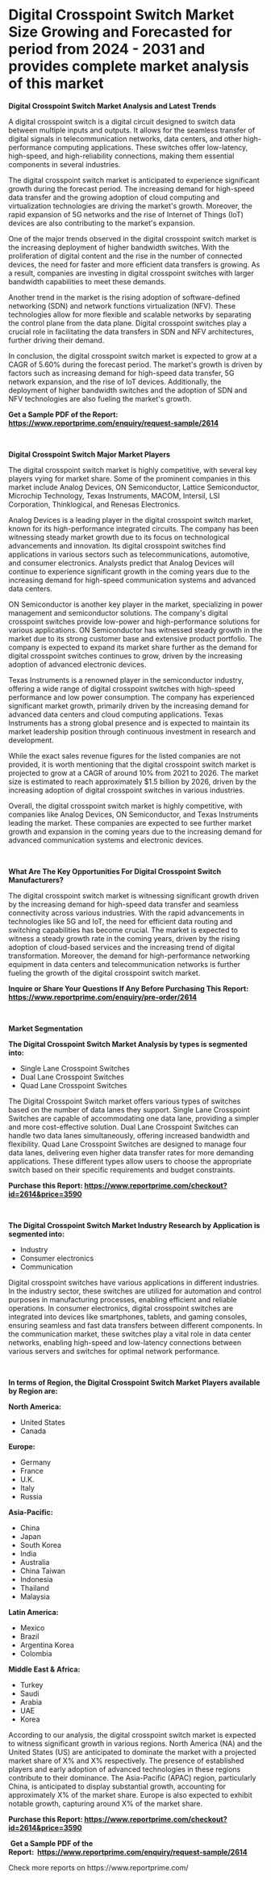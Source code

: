<p><h1>Digital Crosspoint Switch Market Size Growing and Forecasted for period from 2024 - 2031 and provides complete market analysis of this market</h1></p><p><strong>Digital Crosspoint Switch Market Analysis and Latest Trends</strong></p>
<p><p>A digital crosspoint switch is a digital circuit designed to switch data between multiple inputs and outputs. It allows for the seamless transfer of digital signals in telecommunication networks, data centers, and other high-performance computing applications. These switches offer low-latency, high-speed, and high-reliability connections, making them essential components in several industries.</p><p>The digital crosspoint switch market is anticipated to experience significant growth during the forecast period. The increasing demand for high-speed data transfer and the growing adoption of cloud computing and virtualization technologies are driving the market's growth. Moreover, the rapid expansion of 5G networks and the rise of Internet of Things (IoT) devices are also contributing to the market's expansion.</p><p>One of the major trends observed in the digital crosspoint switch market is the increasing deployment of higher bandwidth switches. With the proliferation of digital content and the rise in the number of connected devices, the need for faster and more efficient data transfers is growing. As a result, companies are investing in digital crosspoint switches with larger bandwidth capabilities to meet these demands.</p><p>Another trend in the market is the rising adoption of software-defined networking (SDN) and network functions virtualization (NFV). These technologies allow for more flexible and scalable networks by separating the control plane from the data plane. Digital crosspoint switches play a crucial role in facilitating the data transfers in SDN and NFV architectures, further driving their demand.</p><p>In conclusion, the digital crosspoint switch market is expected to grow at a CAGR of 5.60% during the forecast period. The market's growth is driven by factors such as increasing demand for high-speed data transfer, 5G network expansion, and the rise of IoT devices. Additionally, the deployment of higher bandwidth switches and the adoption of SDN and NFV technologies are also fueling the market's growth.</p></p>
<p><strong>Get a Sample PDF of the Report:&nbsp; <a href="https://www.reportprime.com/enquiry/request-sample/2614">https://www.reportprime.com/enquiry/request-sample/2614</a></strong></p>
<p>&nbsp;</p>
<p><strong>Digital Crosspoint Switch Major Market Players</strong></p>
<p><p>The digital crosspoint switch market is highly competitive, with several key players vying for market share. Some of the prominent companies in this market include Analog Devices, ON Semiconductor, Lattice Semiconductor, Microchip Technology, Texas Instruments, MACOM, Intersil, LSI Corporation, Thinklogical, and Renesas Electronics.</p><p>Analog Devices is a leading player in the digital crosspoint switch market, known for its high-performance integrated circuits. The company has been witnessing steady market growth due to its focus on technological advancements and innovation. Its digital crosspoint switches find applications in various sectors such as telecommunications, automotive, and consumer electronics. Analysts predict that Analog Devices will continue to experience significant growth in the coming years due to the increasing demand for high-speed communication systems and advanced data centers.</p><p>ON Semiconductor is another key player in the market, specializing in power management and semiconductor solutions. The company's digital crosspoint switches provide low-power and high-performance solutions for various applications. ON Semiconductor has witnessed steady growth in the market due to its strong customer base and extensive product portfolio. The company is expected to expand its market share further as the demand for digital crosspoint switches continues to grow, driven by the increasing adoption of advanced electronic devices.</p><p>Texas Instruments is a renowned player in the semiconductor industry, offering a wide range of digital crosspoint switches with high-speed performance and low power consumption. The company has experienced significant market growth, primarily driven by the increasing demand for advanced data centers and cloud computing applications. Texas Instruments has a strong global presence and is expected to maintain its market leadership position through continuous investment in research and development.</p><p>While the exact sales revenue figures for the listed companies are not provided, it is worth mentioning that the digital crosspoint switch market is projected to grow at a CAGR of around 10% from 2021 to 2026. The market size is estimated to reach approximately $1.5 billion by 2026, driven by the increasing adoption of digital crosspoint switches in various industries.</p><p>Overall, the digital crosspoint switch market is highly competitive, with companies like Analog Devices, ON Semiconductor, and Texas Instruments leading the market. These companies are expected to see further market growth and expansion in the coming years due to the increasing demand for advanced communication systems and electronic devices.</p></p>
<p>&nbsp;</p>
<p><strong>What Are The Key Opportunities For Digital Crosspoint Switch Manufacturers?</strong></p>
<p><p>The digital crosspoint switch market is witnessing significant growth driven by the increasing demand for high-speed data transfer and seamless connectivity across various industries. With the rapid advancements in technologies like 5G and IoT, the need for efficient data routing and switching capabilities has become crucial. The market is expected to witness a steady growth rate in the coming years, driven by the rising adoption of cloud-based services and the increasing trend of digital transformation. Moreover, the demand for high-performance networking equipment in data centers and telecommunication networks is further fueling the growth of the digital crosspoint switch market.</p></p>
<p><strong>Inquire or Share Your Questions If Any Before Purchasing This Report: <a href="https://www.reportprime.com/enquiry/pre-order/2614">https://www.reportprime.com/enquiry/pre-order/2614</a></strong></p>
<p>&nbsp;</p>
<p><strong>Market Segmentation</strong></p>
<p><strong>The Digital Crosspoint Switch Market Analysis by types is segmented into:</strong></p>
<p><ul><li>Single Lane Crosspoint Switches</li><li>Dual Lane Crosspoint Switches</li><li>Quad Lane Crosspoint Switches</li></ul></p>
<p><p>The Digital Crosspoint Switch market offers various types of switches based on the number of data lanes they support. Single Lane Crosspoint Switches are capable of accommodating one data lane, providing a simpler and more cost-effective solution. Dual Lane Crosspoint Switches can handle two data lanes simultaneously, offering increased bandwidth and flexibility. Quad Lane Crosspoint Switches are designed to manage four data lanes, delivering even higher data transfer rates for more demanding applications. These different types allow users to choose the appropriate switch based on their specific requirements and budget constraints.</p></p>
<p><strong>Purchase this Report:&nbsp;<a href="https://www.reportprime.com/checkout?id=2614&price=3590">https://www.reportprime.com/checkout?id=2614&price=3590</a></strong></p>
<p>&nbsp;</p>
<p><strong>The Digital Crosspoint Switch Market Industry Research by Application is segmented into:</strong></p>
<p><ul><li>Industry</li><li>Consumer electronics</li><li>Communication</li></ul></p>
<p><p>Digital crosspoint switches have various applications in different industries. In the industry sector, these switches are utilized for automation and control purposes in manufacturing processes, enabling efficient and reliable operations. In consumer electronics, digital crosspoint switches are integrated into devices like smartphones, tablets, and gaming consoles, ensuring seamless and fast data transfers between different components. In the communication market, these switches play a vital role in data center networks, enabling high-speed and low-latency connections between various servers and switches for optimal network performance.</p></p>
<p>&nbsp;</p>
<p><strong>In terms of Region, the Digital Crosspoint Switch Market Players available by Region are:</strong></p>
<p>
    <p> <strong> North America: </strong>
        <ul>
            <li>United States</li>
            <li>Canada</li>
        </ul>
        </p> 
    <p> <strong> Europe: </strong>
        <ul>
            <li>Germany</li>
            <li>France</li>
            <li>U.K.</li>
            <li>Italy</li>
            <li>Russia</li>
        </ul>
        </p> 
    <p> <strong> Asia-Pacific: </strong>
        <ul>
            <li>China</li>
            <li>Japan</li>
            <li>South Korea</li>
            <li>India</li>
            <li>Australia</li>
            <li>China Taiwan</li>
            <li>Indonesia</li>
            <li>Thailand</li>
            <li>Malaysia</li>
        </ul>
        </p> 
    <p> <strong> Latin America: </strong>
        <ul>
            <li>Mexico</li>
            <li>Brazil</li>
            <li>Argentina Korea</li>
            <li>Colombia</li>
        </ul>
        </p> 
    <p> <strong> Middle East & Africa: </strong>
        <ul>
            <li>Turkey</li>
            <li>Saudi</li>
            <li>Arabia</li>
            <li>UAE</li>
            <li>Korea</li>
        </ul>
    </p>
    </p>
<p><p>According to our analysis, the digital crosspoint switch market is expected to witness significant growth in various regions. North America (NA) and the United States (US) are anticipated to dominate the market with a projected market share of X% and X% respectively. The presence of established players and early adoption of advanced technologies in these regions contribute to their dominance. The Asia-Pacific (APAC) region, particularly China, is anticipated to display substantial growth, accounting for approximately X% of the market share. Europe is also expected to exhibit notable growth, capturing around X% of the market share.</p></p>
<p><strong>Purchase this Report: <a href="https://www.reportprime.com/checkout?id=2614&price=3590">https://www.reportprime.com/checkout?id=2614&price=3590</a></strong></p>
<p>&nbsp;<strong>Get a Sample PDF of the Report:&nbsp;&nbsp;<a href="https://www.reportprime.com/enquiry/request-sample/2614">https://www.reportprime.com/enquiry/request-sample/2614</a></strong></p>
<p><strong></strong></p>
<p>Check more reports on https://www.reportprime.com/</p>